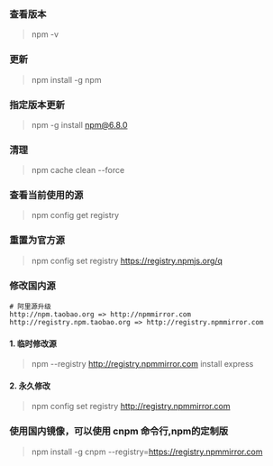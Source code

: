 ### 查看版本
> npm -v

### 更新
> npm install -g npm

### 指定版本更新
> npm -g install npm@6.8.0

### 清理
> npm cache clean --force

### 查看当前使用的源
> npm config get registry
### 重置为官方源
> npm config set registry https://registry.npmjs.org/q


### 修改国内源
```
# 阿里源升级
http://npm.taobao.org => http://npmmirror.com
http://registry.npm.taobao.org => http://registry.npmmirror.com
```
#### 1. 临时修改源
> npm --registry http://registry.npmmirror.com install express
#### 2. 永久修改
> npm config set registry http://registry.npmmirror.com


### 使用国内镜像，可以使用 cnpm 命令行,npm的定制版
> npm install -g cnpm --registry=https://registry.npmmirror.com

